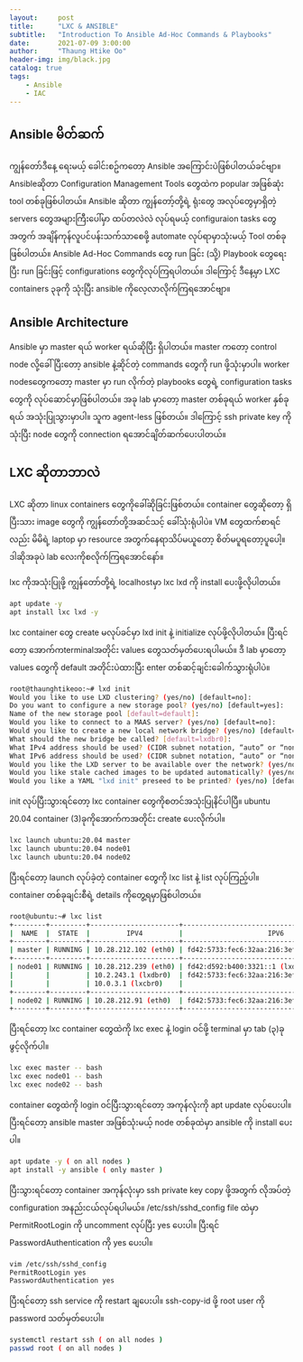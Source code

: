 ```yaml
---
layout:     post
title:      "LXC & ANSIBLE"
subtitle:   "Introduction To Ansible Ad-Hoc Commands & Playbooks"
date:       2021-07-09 3:00:00
author:     "Thaung Htike Oo"
header-img: img/black.jpg
catalog: true
tags:
    - Ansible
    - IAC
---
```


<h2> Ansible မိတ်ဆက် </h2>
<p>
ကျွန်တော်ဒီနေ့ ရေးမယ့် ခေါင်းစဥ်ကတော့ Ansible အကြောင်းပဲဖြစ်ပါတယ်ခင်ဗျာ။ Ansibleဆိုတာ Configuration Management Tools တွေထဲက popular အဖြစ်ဆုံး tool တစ်ခုဖြစ်ပါတယ်။ Ansible ဆိုတာ ကျွန်တော့်တို့ရဲ့ ရုံးတွေ အလုပ်တွေမှာရှိတဲ့ servers တွေအများကြီးပေါ်မှာ ထပ်တလဲလဲ လုပ်ရမယ့် configuraion tasks တွေအတွက် အချိန်ကုန်လူပင်ပန်းသက်သာစေဖို့ automate လုပ်ရာမှာသုံးမယ့် Tool တစ်ခုဖြစ်ပါတယ်။ Ansible Ad-Hoc Commands တွေ run ခြင်း (သို့) Playbook တွေရေးပြီး run ခြင်းဖြင့် configurations တွေကိုလုပ်ကြရပါတယ်။ ဒါကြောင့် ဒီနေ့မှာ LXC containers ၃ခုကို သုံးပြီး ansible ကိုလေ့လာလိုက်ကြရအောင်ဗျာ။
</p>

<h2> Ansible Architecture </h2>
Ansible မှာ master ရယ် worker ရယ်ဆိုပြီး ရှိပါတယ်။ master ကတော့ control node လို့ခေါ်ပြီးတော့ ansible နဲ့ဆိုင်တဲ့ commands တွေကို run ဖို့သုံးမှာပါ။ worker nodesတွေကတော့ master မှာ run လိုက်တဲ့ playbooks တွေရဲ့ configuration tasks တွေကို လုပ်ဆောင်မှာဖြစ်ပါတယ်။ အခု lab မှာတော့ master တစ်ခုရယ် worker နှစ်ခုရယ် အသုံးပြုသွားမှာပါ။ သူက agent-less ဖြစ်တယ်။ ဒါကြောင့် ssh private key ကိုသုံးပြီး node တွေကို connection ရအောင်ချိတ်ဆက်ပေးပါတယ်။

<h2> LXC ဆိုတာဘာလဲ </h2>
<p>
LXC ဆိုတာ linux containers တွေကိုခေါ်ဆိုခြင်းဖြစ်တယ်။ container တွေဆိုတော့ ရှိပြီးသား image တွေကို ကျွန်တော်တို့အဆင်သင့် ခေါ်သုံးရုံပါပဲ။ VM တွေထက်စာရင်လည်း မိမိရဲ့ laptop မှာ resource အတွက်နေရာသိပ်မယူတော့ စိတ်မပူရတော့ပူပေါ့။ ဒါဆိုအခုပဲ lab လေးကိုစလိုက်ကြရအောင်နော်။
</p>

lxc ကိုအသုံးပြုဖို့ ကျွန်တော်တို့ရဲ့ localhostမှာ lxc lxd ကို install ပေးဖို့လိုပါတယ်။
```bash
apt update -y
apt install lxc lxd -y
```
lxc container တွေ create မလုပ်ခင်မှာ lxd init နဲ့ initialize လုပ်ဖို့လိုပါတယ်။ ပြီးရင်တော့ အောက်ကterminalအတိုင်း values တွေသတ်မှတ်ပေးရပါမယ်။ ဒီ lab မှာတော့ values တွေကို default အတိုင်းပဲထားပြီး enter တစ်ဆင့်ချင်းခေါက်သွားရုံပါပဲ။
```bash
root@thaunghtikeoo:~# lxd init
Would you like to use LXD clustering? (yes/no) [default=no]: 
Do you want to configure a new storage pool? (yes/no) [default=yes]: 
Name of the new storage pool [default=default]: 
Would you like to connect to a MAAS server? (yes/no) [default=no]: 
Would you like to create a new local network bridge? (yes/no) [default=yes]: 
What should the new bridge be called? [default=lxdbr0]: 
What IPv4 address should be used? (CIDR subnet notation, “auto” or “none”) [default=auto]: 
What IPv6 address should be used? (CIDR subnet notation, “auto” or “none”) [default=auto]: 
Would you like the LXD server to be available over the network? (yes/no) [default=no]: 
Would you like stale cached images to be updated automatically? (yes/no) [default=yes] 
Would you like a YAML "lxd init" preseed to be printed? (yes/no) [default=no]: 
```
init လုပ်ပြီးသွားရင်တော့ lxc container တွေကိုစတင်အသုံးပြုနိင်ပါပြီ။ ubuntu 20.04 container (3)ခုကိုအောက်ကအတိုင်း create ပေးလိုက်ပါ။
```bash
lxc launch ubuntu:20.04 master
lxc launch ubuntu:20.04 node01
lxc launch ubuntu:20.04 node02
```
ပြီးရင်တော့ launch လုပ်ခဲ့တဲ့ container တွေကို lxc list နဲ့ list လုပ်ကြည့်ပါ။ container တစ်ခုချင်းစီရဲ့ details ကိုတွေ့ရမှာဖြစ်ပါတယ်။
```bash
root@ubuntu:~# lxc list
+--------+---------+----------------------+-----------------------------------------------+-----------+-----------+
|  NAME  |  STATE  |         IPV4         |                     IPV6                      |   TYPE    | SNAPSHOTS |
+--------+---------+----------------------+-----------------------------------------------+-----------+-----------+
| master | RUNNING | 10.28.212.102 (eth0) | fd42:5733:fec6:32aa:216:3eff:fe7b:eeb2 (eth0) | CONTAINER | 0         |
+--------+---------+----------------------+-----------------------------------------------+-----------+-----------+
| node01 | RUNNING | 10.28.212.239 (eth0) | fd42:d592:b400:3321::1 (lxdbr0)               | CONTAINER | 0         |
|        |         | 10.2.243.1 (lxdbr0)  | fd42:5733:fec6:32aa:216:3eff:fe38:4e2a (eth0) |           |           |
|        |         | 10.0.3.1 (lxcbr0)    |                                               |           |           |
+--------+---------+----------------------+-----------------------------------------------+-----------+-----------+
| node02 | RUNNING | 10.28.212.91 (eth0)  | fd42:5733:fec6:32aa:216:3eff:fe53:dc93 (eth0) | CONTAINER | 0         |
+--------+---------+----------------------+-----------------------------------------------+-----------+-----------+
```
ပြီးရင်တော့ lxc container တွေထဲကို lxc exec နဲ့ login ဝင်ဖို့ terminal မှာ tab (၃)ခုဖွင့်လိုက်ပါ။ 
```bash
lxc exec master -- bash
lxc exec node01 -- bash
lxc exec node02 -- bash
```
container တွေထဲကို login ဝင်ပြီးသွားရင်တော့ အကုန်လုံးကို apt update လုပ်ပေးပါ။ ပြီးရင်တော့ ansible master အဖြစ်သုံးမယ့် node တစ်ခုထဲမှာ ansible ကို install ပေးပါ။
```bash
apt update -y ( on all nodes )
apt install -y ansible ( only master )
```
ပြီးသွားရင်တော့ container အကုန်လုံးမှာ ssh private key copy ဖို့အတွက် လိုအပ်တဲ့ configuration အနည်းငယ်လုပ်ရပါမယ်။ /etc/ssh/sshd_config file ထဲမှာ PermitRootLogin ကို uncomment လုပ်ပြီး yes ပေးပါ။ ပြီးရင် PasswordAuthentication ကို yes ပေးပါ။ 
```bash
vim /etc/ssh/sshd_config
PermitRootLogin yes
PasswordAuthentication yes
```
ပြီးရင်တော့ ssh service ကို restart ချပေးပါ။ ssh-copy-id ဖို့ root user ကို password သတ်မှတ်ပေးပါ။
```bash
systemctl restart ssh ( on all nodes )
passwd root ( on all nodes )
```

